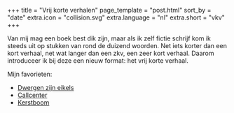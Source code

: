 +++
title = "Vrij korte verhalen"
page_template = "post.html"
sort_by = "date"
extra.icon = "collision.svg"
extra.language = "nl"
extra.short = "vkv"
+++

Van mij mag een boek best dik zijn, maar als ik zelf fictie schrijf kom ik steeds uit op stukken van rond de duizend woorden. Net iets korter dan een kort verhaal, net wat langer dan een zkv, een zeer kort verhaal. Daarom introduceer ik bij deze een nieuw format: het vrij korte verhaal.

Mijn favorieten:

* [Dwergen zijn eikels](@/vkv/2017/dwergen-zijn-eikels.md)
* [Callcenter](@/vkv/2017/callcenter.md)
* [Kerstboom](@/vkv/2019/kerstboom.md)
